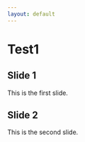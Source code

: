 ```yaml
---
layout: default
---
```


# Test1

<link rel="stylesheet" href="{{ site.baseurl }}/_shared/reveal.js/dist/reveal.css">
<link rel="stylesheet" href="{{ site.baseurl }}/_shared/reveal.js/dist/theme/white.css">


<div class="reveal">
    <div class="slides">
        <section>
            <h2>Slide 1</h2>
            <p>This is the first slide.</p>
        </section>
        <section>
            <h2>Slide 2</h2>
            <p>This is the second slide.</p>
        </section>
    </div>
</div>

<script src="{{ site.baseurl }}/_shared/reveal.js/dist/reveal.js"></script>
<script>
    Reveal.initialize({
        controls: true,
        progress: true,
        center: true,
        hash: true,
    });
</script>

